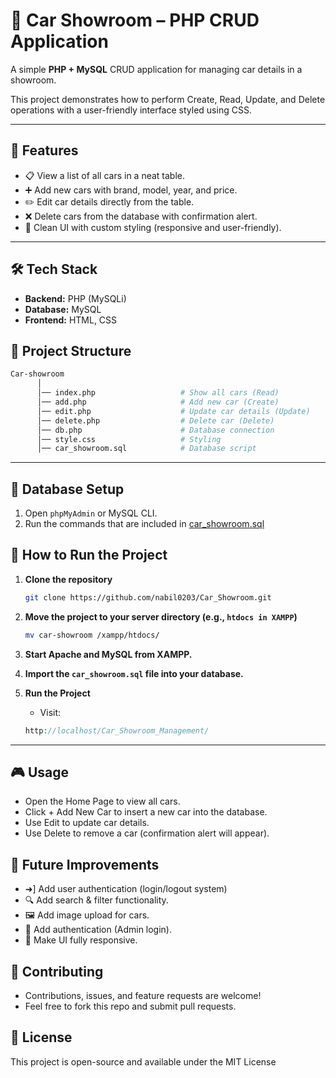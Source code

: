 # 🚗 Car Showroom – PHP CRUD Application

A simple **PHP + MySQL** CRUD application for managing car details in a showroom.

This project demonstrates how to perform Create, Read, Update, and Delete operations with a user-friendly interface styled using CSS.

---

## 📌 Features
- 📋 View a list of all cars in a neat table.  
- ➕ Add new cars with brand, model, year, and price.  
- ✏️ Edit car details directly from the table.  
- ❌ Delete cars from the database with confirmation alert.
- 🎨 Clean UI with custom styling (responsive and user-friendly).  

---

## 🛠️ Tech Stack
- **Backend:** PHP (MySQLi)  
- **Database:** MySQL  
- **Frontend:** HTML, CSS


## 📂 Project Structure
```bash
Car-showroom
      │
      │── index.php                   # Show all cars (Read)
      │── add.php                     # Add new car (Create)
      │── edit.php                    # Update car details (Update)
      │── delete.php                  # Delete car (Delete)
      │── db.php                      # Database connection
      │── style.css                   # Styling
      │── car_showroom.sql            # Database script
```

-------------------------------------------------------


## 💾 Database Setup
1. Open `phpMyAdmin` or MySQL CLI.
2. Run the commands that are included in [car_showroom.sql](https://github.com/nabil0203/Car_Showroom/blob/main/car_showroom.sql)


## 🚀 How to Run the Project

1. **Clone the repository**
   ```bash
   git clone https://github.com/nabil0203/Car_Showroom.git
   ```

2. **Move the project to your server directory (e.g., `htdocs in XAMPP`)**
    ```bash
    mv car-showroom /xampp/htdocs/
    ```

3. **Start Apache and MySQL from XAMPP.**

4. **Import the `car_showroom.sql` file into your database.**


4. **Run the Project**
    - Visit:
    ```php
    http://localhost/Car_Showroom_Management/
    ```

-----------------------------------------


## 🎮 Usage
- Open the Home Page to view all cars.
- Click + Add New Car to insert a new car into the database.
- Use Edit to update car details.
- Use Delete to remove a car (confirmation alert will appear).

## 🚀 Future Improvements
- ➜] Add user authentication (login/logout system)
- 🔍 Add search & filter functionality.
- 🖼️ Add image upload for cars.
- 🔑 Add authentication (Admin login).
- 📱 Make UI fully responsive.

## 🤝 Contributing
- Contributions, issues, and feature requests are welcome!
- Feel free to fork this repo and submit pull requests.

## 📜 License
This project is open-source and available under the MIT License
